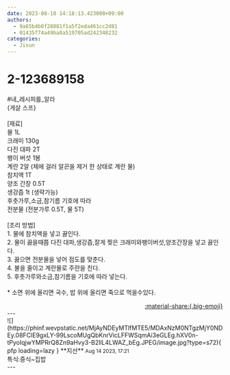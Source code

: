 ```yaml
---
date: 2023-08-10 14:18:13.423000+09:00
authors:
  - 9a65b4b0f28881f1a5f2eda461cc2d81
  - 01435f74a49ba8a519705ad242348232
categories:
  - Jisun
---
```


# 2-123689158

<div class="post-container" markdown="1">
<div class="content-container md-sidebar__scrollwrap" markdown="1">

\#내_레시피를_알라 <br>{게살 스프}<br><br>[재료]<br>물 1L<br>크래미 130g<br>다진 대파 2T<br>팽이 버섯 1봉<br>계란 2알 (체에 걸러 알끈을 제거 한 상태로 계란 물)<br>참치액 1T<br>양조 간장 0.5T<br>생강즙 1t (생략가능)<br>후춧가루,소금,참기름 기호에 따라<br>전분물 (전분가루 0.5T, 물 5T)<br><br>[조리 방법]<br>1. 물에 참치액을 넣고 끓인다.<br>2. 물이 끓을때쯤 다진 대파,생강즙,잘게 찢은 크래미와팽이버섯,양조간장을 넣고 끓인다.<br>3. 끓으면 전분물을 넣어 점도를 맞춘다.<br>4. 불을 줄이고 계란물로 주란을 친다.<br>5. 후춧가루와소금,참기름을 기호에 따라 넣는다.<br><br>* 소면 위에 올리면 국수, 밥 위에 올리면 죽으로 먹을수있다.

</div>
</div>

<div style="text-align: right;" markdown="1">
<a href="https://weverse.io/fromis9/fanpost/2-123689158" style="text-align: right;">:material-share:{.big-emoji}</a>
</div>
---

<div class="comments-container md-sidebar__scrollwrap" markdown="1">
<div class="comment" markdown="1">
<div class='id-container' markdown="1">
![](https://phinf.wevpstatic.net/MjAyNDEyMTlfMTE5/MDAxNzM0NTgzMjY0NDEy.08FClE9gxLY-99LscoMUgQbKnrVicLFFWSqmAi3eGLEg.hXV0n-tPyoIqjwYMPRrQ8Zn9aHvy3-B2llL4LWAZ_bEg.JPEG/image.jpg?type=s72){ pfp loading=lazy }
**<span class="artist">지선</span>** <small>Aug 14 2023, 17:21</small><br>
</div>
<div class='comment-body' markdown="1">
특식:중식~집밥
</div>
</div>
</div>
---
